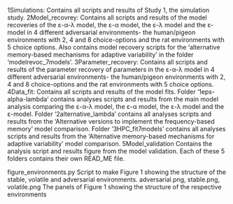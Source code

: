 1Simulations:		Contains all scripts and results of Study 1, the simulation study.
2Model_recovrey: 	Contains all scripts and results of the model recoveries of the ε-α-λ model, the ε-α model, the ε-λ model and the ε-model in 4 different adversarial environments- the human/pigeon environments with 2, 4 and 8 choice-options and the rat environments with 5 choice options. Also contains model recovery scripts for the ‘alternative memory-based mechanisms for adaptive variability’ in the folder ‘modelrevoc_7models’.
3Parameter_recovery:	Contains all scripts and results of the parameter recovery of parameters in the ε-α-λ model in 4 different adversarial environments- the human/pigeon environments with 2, 4 and 8 choice-options and the rat environments with 5 choice options.
4Data_fit:	Contains all scripts and results of the model fits. Folder ‘1eps-alpha-lambda’ contains analyses scripts and results from the main model analysis comparing the ε-α-λ model, the ε-α model, the ε-λ model and the ε-model. Folder ‘2alternative_lambda’ contains all analyses scripts and results from the ‘Alternative versions to implement the frequency-based memory’ model comparison. Folder ‘3HPC_fit7models’ contains all analyses scripts and results from the ‘Alternative memory-based mechanisms for adaptive variability’ model comparison.
5Model_validation	Contains the analysis script and results figure from the model validation.
Each of these 5 folders contains their own READ_ME file.

figure_environments.py	Script to make Figure 1 showing the structure of the stable, volatile and adversarial environments.
adversarial.png, stable.png, volatile.png	The panels of Figure 1 showing the structure of the respective environments



